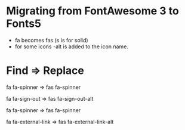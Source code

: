 # Migrating from FontAwesome 3 to Fonts5

* fa becomes fas  (s is for solid)
* for some icons -alt is added to the icon name.


# Find => Replace

fa fa-spinner => fas fa-spinner

fa fa-sign-out => fas fa-sign-out-alt

fa fa-spinner  => fas fa-spinner

fa fa-external-link => fas fa-external-link-alt


